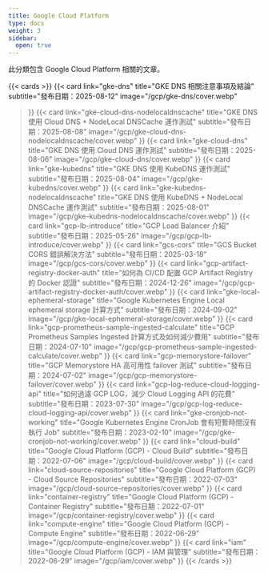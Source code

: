 ```yaml
---
title: Google Cloud Platform
type: docs
weight: 3
sidebar:
  open: true
---
```


此分類包含 Google Cloud Platform 相關的文章。

<!--more-->

{{< cards >}}
{{< card
  link="gke-dns"
  title="GKE DNS 相關注意事項及結論"
  subtitle="發布日期：2025-08-12"
  image="/gcp/gke-dns/cover.webp"
>}}
{{< card
  link="gke-cloud-dns-nodelocaldnscache"
  title="GKE DNS 使用 Cloud DNS + NodeLocal DNSCache 運作測試"
  subtitle="發布日期：2025-08-08"
  image="/gcp/gke-cloud-dns-nodelocaldnscache/cover.webp"
>}}
{{< card
  link="gke-cloud-dns"
  title="GKE DNS 使用 Cloud DNS 運作測試"
  subtitle="發布日期：2025-08-06"
  image="/gcp/gke-cloud-dns/cover.webp"
>}}
{{< card
  link="gke-kubedns"
  title="GKE DNS 使用 KubeDNS 運作測試"
  subtitle="發布日期：2025-08-04"
  image="/gcp/gke-kubedns/cover.webp"
>}}
{{< card
  link="gke-kubedns-nodelocaldnscache"
  title="GKE DNS 使用 KubeDNS + NodeLocal DNSCache 運作測試"
  subtitle="發布日期：2025-08-01"
  image="/gcp/gke-kubedns-nodelocaldnscache/cover.webp"
>}}
{{< card
  link="gcp-lb-introduce"
  title="GCP Load Balancer 介紹"
  subtitle="發布日期：2025-05-26"
  image="/gcp/gcp-lb-introduce/cover.webp"
>}}
{{< card
  link="gcs-cors"
  title="GCS Bucket CORS 錯誤解決方法"
  subtitle="發布日期：2025-03-18"
  image="/gcp/gcs-cors/cover.webp"
>}}
{{< card
  link="gcp-artifact-registry-docker-auth"
  title="如何為 CI/CD 配置 GCP Artifact Registry 的 Docker 認證"
  subtitle="發布日期：2024-12-26"
  image="/gcp/gcp-artifact-registry-docker-auth/cover.webp"
>}}
{{< card
  link="gke-local-ephemeral-storage"
  title="Google Kubernetes Engine Local ephemeral storage 計算方式"
  subtitle="發布日期：2024-09-02"
  image="/gcp/gke-local-ephemeral-storage/cover.webp"
>}}
{{< card
  link="gcp-prometheus-sample-ingested-calculate"
  title="GCP Prometheus Samples Ingested 計算方式及如何減少費用"
  subtitle="發布日期：2024-07-10"
  image="/gcp/gcp-prometheus-sample-ingested-calculate/cover.webp"
>}}
{{< card
  link="gcp-memorystore-failover"
  title="GCP Memorystore HA 高可用性 failover 測試"
  subtitle="發布日期：2024-07-02"
  image="/gcp/gcp-memorystore-failover/cover.webp"
>}}
{{< card
  link="gcp-log-reduce-cloud-logging-api"
  title="如何過濾 GCP LOG，減少 Cloud Logging API 的花費"
  subtitle="發布日期：2023-07-30"
  image="/gcp/gcp-log-reduce-cloud-logging-api/cover.webp"
>}}
{{< card
  link="gke-cronjob-not-working"
  title="Google Kubernetes Engine CronJob 會有短暫時間沒有執行 Job"
  subtitle="發布日期：2023-02-10"
  image="/gcp/gke-cronjob-not-working/cover.webp"
>}}
{{< card
  link="cloud-build"
  title="Google Cloud Platform (GCP) - Cloud Build"
  subtitle="發布日期：2022-07-06"
  image="/gcp/cloud-build/cover.webp"
>}}
{{< card
  link="cloud-source-repositories"
  title="Google Cloud Platform (GCP) - Cloud Source Repositories"
  subtitle="發布日期：2022-07-03"
  image="/gcp/cloud-source-repositories/cover.webp"
>}}
{{< card
  link="container-registry"
  title="Google Cloud Platform (GCP) - Container Registry"
  subtitle="發布日期：2022-07-01"
  image="/gcp/container-registry/cover.webp"
>}}
{{< card
  link="compute-engine"
  title="Google Cloud Platform (GCP) - Compute Engine"
  subtitle="發布日期：2022-06-29"
  image="/gcp/compute-engine/cover.webp"
>}}
{{< card
  link="iam"
  title="Google Cloud Platform (GCP) - IAM 與管理"
  subtitle="發布日期：2022-06-29"
  image="/gcp/iam/cover.webp"
>}}
{{< /cards >}}
